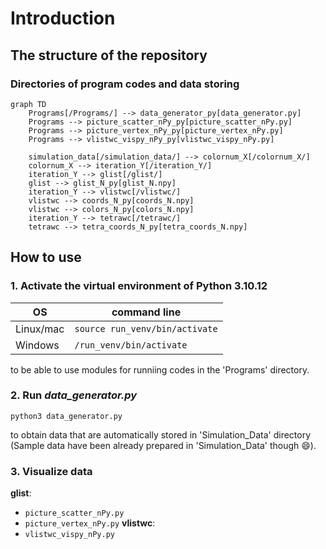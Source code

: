 # Introduction
## The structure of the repository
### Directories of program codes and data storing
```mermaid
graph TD
    Programs[/Programs/] --> data_generator_py[data_generator.py]
    Programs --> picture_scatter_nPy_py[picture_scatter_nPy.py]
    Programs --> picture_vertex_nPy_py[picture_vertex_nPy.py]
    Programs --> vlistwc_vispy_nPy_py[vlistwc_vispy_nPy.py]

    simulation_data[/simulation_data/] --> colornum_X[/colornum_X/]
    colornum_X --> iteration_Y[/iteration_Y/]
    iteration_Y --> glist[/glist/]
    glist --> glist_N_py[glist_N.npy]
    iteration_Y --> vlistwc[/vlistwc/]
    vlistwc --> coords_N_py[coords_N.npy]
    vlistwc --> colors_N_py[colors_N.npy]
    iteration_Y --> tetrawc[/tetrawc/]
    tetrawc --> tetra_coords_N_py[tetra_coords_N.npy]
```

## How to use
### 1. Activate the virtual environment of Python 3.10.12
<table>
 <thead>
  <tr>
   <th>OS</th> <th>command line</th>
  </tr>
 </thead>
 <tr>
  <td> Linux/mac </td> <td> <code>source run_venv/bin/activate</code> </td>
 </tr>
 <tr>
  <td >Windows </td> <td>  <code>/run_venv/bin/activate</code> </td>
 </tr>
</table>
to be able to use modules for runniing codes in the 'Programs' directory.

### 2. Run *data_generator.py*
```
python3 data_generator.py
```
to obtain data that are automatically stored in 'Simulation_Data' directory (Sample data have been already prepared in 'Simulation_Data' though :smile:).
### 3. Visualize data
**glist**:
 - `picture_scatter_nPy.py`
 - `picture_vertex_nPy.py`
**vlistwc**:
 - `vlistwc_vispy_nPy.py`
